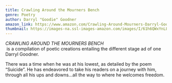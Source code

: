 ```yaml
---
title: Crawling Around the Mourners Bench
genre: Poetry
author: Darryl "Goodie" Goodner
amazon_link: https://www.amazon.com/Crawling-Around-Mourners-Darryl-Goodner/dp/1643456091/ref=tmm_pap_swatch_0?_encoding=UTF8&qid=1643367147&sr=8-1
thumbnail: https://images-na.ssl-images-amazon.com/images/I/61h6QWxYnLL.jpg
---
```

*CRAWLING AROUND THE MOURNERS BENCH*\
 is a compilation of poetic creations entailing the different stage ad of one Darryl Goodner.

There was a time when he was at his lowest, as detailed by the poem “Suicide”. He has endeavored to take his readers on a journey with him, through all his ups and downs...all the way to where he welcomes freedom.